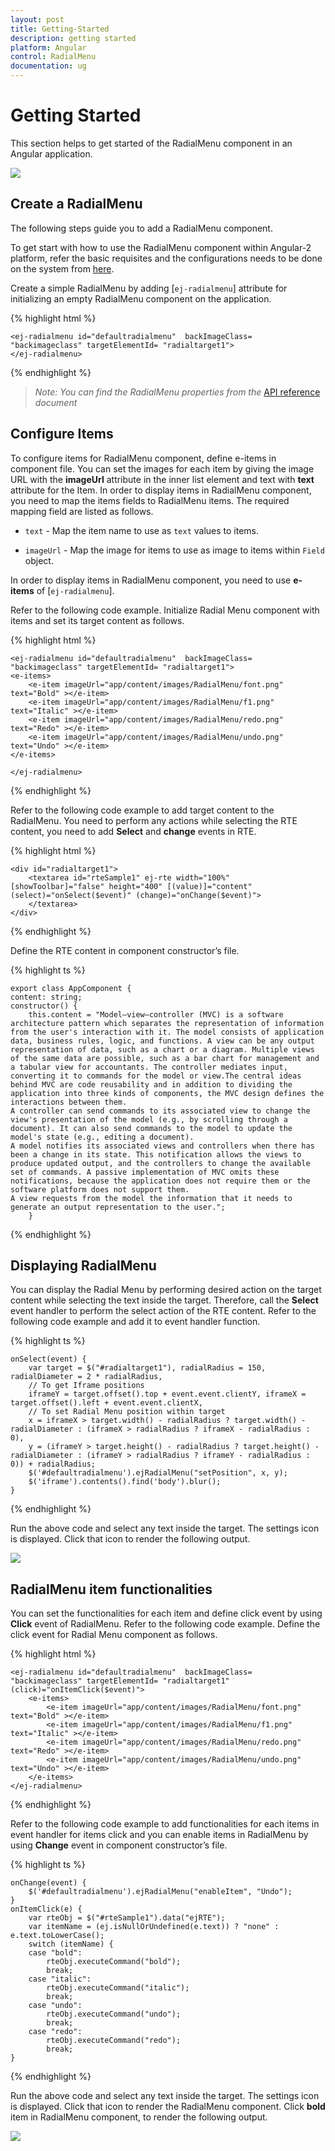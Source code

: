 ```yaml
---
layout: post
title: Getting-Started
description: getting started
platform: Angular
control: RadialMenu
documentation: ug
---
```


# Getting Started

This section helps to get started of the RadialMenu component in an Angular application.

![](Getting_Started_images/getting-started_img1.png)

## Create a RadialMenu

The following steps guide you to add a RadialMenu component.

To get start with how to use the RadialMenu component within Angular-2 platform, refer the basic requisites and the configurations needs to be done on the system from [here](https://help.syncfusion.com/angular-2/overview).

Create a simple RadialMenu by adding [`ej-radialmenu`] attribute for initializing an empty RadialMenu component on the application. 

{% highlight html %}

    <ej-radialmenu id="defaultradialmenu"  backImageClass= "backimageclass" targetElementId= "radialtarget1">
    </ej-radialmenu>


{% endhighlight %}

> _Note:_ _You can find the RadialMenu properties from the_ [API reference](https://help.syncfusion.com/api/js/ejradialmenu) _document_

## Configure Items

To configure items for RadialMenu component, define e-items in component file. You can set the images for each item by giving the image URL with the **imageUrl** attribute in the inner list element and text with **text** attribute for the Item. In order to display items in RadialMenu component, you need to map the items fields to RadialMenu items. The required mapping field are listed as follows. 

* `text` - Map the item name to use as `text` values to items.

* `imageUrl` - Map the image for items to use as image to items within `Field` object.

In order to display items in RadialMenu component, you need to use **e-items** of [`ej-radialmenu`].

Refer to the following code example. Initialize Radial Menu component with items and set its target content as follows.

{% highlight html %}

    <ej-radialmenu id="defaultradialmenu"  backImageClass= "backimageclass" targetElementId= "radialtarget1">
    <e-items>
        <e-item imageUrl="app/content/images/RadialMenu/font.png" text="Bold" ></e-item>
        <e-item imageUrl="app/content/images/RadialMenu/f1.png" text="Italic" ></e-item>
        <e-item imageUrl="app/content/images/RadialMenu/redo.png" text="Redo" ></e-item>
        <e-item imageUrl="app/content/images/RadialMenu/undo.png" text="Undo" ></e-item>
    </e-items>

    </ej-radialmenu>

{% endhighlight %}

Refer to the following code example to add target content to the RadialMenu. You need to perform any actions while selecting the RTE content, you need to add **Select** and **change** events in RTE.

{% highlight html %}

    <div id="radialtarget1">
        <textarea id="rteSample1" ej-rte width="100%" [showToolbar]="false" height="400" [(value)]="content" (select)="onSelect($event)" (change)="onChange($event)">
        </textarea>
    </div>   

{% endhighlight %}

Define the RTE content in component constructor’s file.

{% highlight ts %}

    export class AppComponent {
    content: string;
    constructor() {
        this.content = "Model–view–controller (MVC) is a software architecture pattern which separates the representation of information from the user's interaction with it. The model consists of application data, business rules, logic, and functions. A view can be any output representation of data, such as a chart or a diagram. Multiple views of the same data are possible, such as a bar chart for management and a tabular view for accountants. The controller mediates input, converting it to commands for the model or view.The central ideas behind MVC are code reusability and in addition to dividing the application into three kinds of components, the MVC design defines the interactions between them.
    A controller can send commands to its associated view to change the view's presentation of the model (e.g., by scrolling through a document). It can also send commands to the model to update the model's state (e.g., editing a document).
    A model notifies its associated views and controllers when there has been a change in its state. This notification allows the views to produce updated output, and the controllers to change the available set of commands. A passive implementation of MVC omits these notifications, because the application does not require them or the software platform does not support them.
    A view requests from the model the information that it needs to generate an output representation to the user.";
        }


{% endhighlight %}

## Displaying RadialMenu

You can display the Radial Menu by performing desired action on the target content while selecting the text inside the target. Therefore, call the **Select** event handler to perform the select action of the RTE content. Refer to the following code example and add it to event handler function.

{% highlight ts %}

    onSelect(event) {
        var target = $("#radialtarget1"), radialRadius = 150, radialDiameter = 2 * radialRadius,
        // To get Iframe positions
        iframeY = target.offset().top + event.event.clientY, iframeX = target.offset().left + event.event.clientX,
        // To set Radial Menu position within target
        x = iframeX > target.width() - radialRadius ? target.width() - radialDiameter : (iframeX > radialRadius ? iframeX - radialRadius : 0),
        y = (iframeY > target.height() - radialRadius ? target.height() - radialDiameter : (iframeY > radialRadius ? iframeY - radialRadius : 0)) + radialRadius;
        $('#defaultradialmenu').ejRadialMenu("setPosition", x, y);
        $('iframe').contents().find('body').blur();
    }


{% endhighlight %}

Run the above code and select any text inside the target. The settings icon is displayed. Click that icon to render the following output.

![](Getting_Started_images\getting-started_img2.png)

## RadialMenu item functionalities

You can set the functionalities for each item and define click event by using **Click** event of RadialMenu. Refer to the following code example. Define the click event for Radial Menu component as follows.

{% highlight html %}

    <ej-radialmenu id="defaultradialmenu"  backImageClass= "backimageclass" targetElementId= "radialtarget1" (click)="onItemClick($event)">
        <e-items>
            <e-item imageUrl="app/content/images/RadialMenu/font.png" text="Bold" ></e-item>
            <e-item imageUrl="app/content/images/RadialMenu/f1.png" text="Italic" ></e-item>
            <e-item imageUrl="app/content/images/RadialMenu/redo.png" text="Redo" ></e-item>
            <e-item imageUrl="app/content/images/RadialMenu/undo.png" text="Undo" ></e-item>
        </e-items>
    </ej-radialmenu>


{% endhighlight %}

Refer to the following code example to add functionalities for each items in event handler for items click and you can enable items in RadialMenu by using **Change** event in component constructor’s file.



{% highlight ts %}

    onChange(event) {
        $('#defaultradialmenu').ejRadialMenu("enableItem", "Undo");
    }
    onItemClick(e) {
        var rteObj = $("#rteSample1").data("ejRTE");
        var itemName = (ej.isNullOrUndefined(e.text)) ? "none" : e.text.toLowerCase();
        switch (itemName) {
        case "bold":
            rteObj.executeCommand("bold");
            break;
        case "italic":
            rteObj.executeCommand("italic");
            break;
        case "undo":
            rteObj.executeCommand("undo");
            break;
        case "redo":
            rteObj.executeCommand("redo");
            break;
    }

{% endhighlight %}

Run the above code and select any text inside the target. The settings icon is displayed. Click that icon to render the RadialMenu component. Click **bold** item in RadialMenu component, to render the following output.

![](Getting_Started_images\Getting_Started_img3.png)







